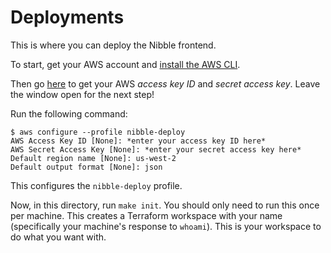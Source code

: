 # Deployments

This is where you can deploy the Nibble frontend.

To start, get your AWS account and [install the AWS CLI](https://docs.aws.amazon.com/cli/latest/userguide/install-cliv2.html).

Then go [here](https://console.aws.amazon.com/iam/home#/security_credentials) to get your AWS _access key ID_ and _secret access key_. Leave the window open for the next step!

Run the following command:

```shell
$ aws configure --profile nibble-deploy
AWS Access Key ID [None]: *enter your access key ID here*
AWS Secret Access Key [None]: *enter your secret access key here*
Default region name [None]: us-west-2
Default output format [None]: json
```

This configures the `nibble-deploy` profile.

Now, in this directory, run `make init`. You should only need to run this once per machine. This creates a Terraform workspace with your name (specifically your machine's response to `whoami`). This is your workspace to do what you want with.
